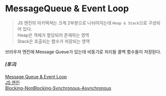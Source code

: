 # MessageQueue & Event Loop

> JS 엔진의 아키텍쳐는 크게 2부분으로 나뉘어지는데 `Heap & Stack`으로 구성되어 있다.  
> Heap은 객체가 할당되어 존재하는 영역  
> Stack은 호출되는 함수가 저장되는 영역

브라우저 엔진에 Message Queue가 있는데 비동기로 처리될 콜백 함수들이 저장된다.


##### **[참고]**
[Message Queue & Event Loop](https://corock.tistory.com/464)  
[JS 엔진](https://meetup.toast.com/posts/89)  
[Blocking-NonBlocking-Synchronous-Asynchronous](https://homoefficio.github.io/2017/02/19/Blocking-NonBlocking-Synchronous-Asynchronous/)  
